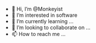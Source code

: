 - 👋 Hi, I’m @Monkeyist
- 👀 I’m interested in software
- 🌱 I’m currently learning ...
- 💞️ I’m looking to collaborate on ...
- 📫 How to reach me ...

<!---
Monkeyist/Monkeyist is a ✨ special ✨ repository because its `README.md` (this file) appears on your GitHub profile.
You can click the Preview link to take a look at your changes.
--->
